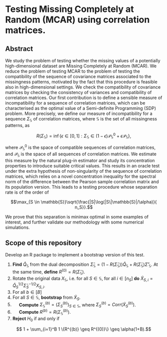 # Testing Missing Completely at Random (MCAR) using correlation matrices. 
 ## Abstract
 We study the problem of testing whether the missing values of a potentially high-dimensional dataset are Missing Completely at Random (MCAR). We reduce the problem of testing MCAR to the problem of testing the compatibility of the sequence of covariance matrices associated to the missingness patterns, motivated by the fact that this procedure is feasible also in high-dimensional settings. We check the compatibility of covariance matrices by checking the consistency of variances and compatibility of correlation matrices. Our first contribution is to define a sensible measure of incompatibility for a sequence of correlation matrices, which can be characterised as the optimal value of a Semi-definite Programming (SDP) problem. More precisely, we define our measure of incompatibility for a sequence $\Sigma_{\mathbb{S}}$ of correlation matrices, where $\mathbb{S}$ is the set of all missingness patterns, as 
```math
     R(\Sigma_{\mathbb{S}})  = \inf \{ \epsilon \in [0,1] : \Sigma_\mathbb{S} \in (1-\epsilon) \mathcal{P}_\mathbb{S}^0 + \epsilon \mathcal{P}_\mathbb{S} \},
```
where $`\mathcal{P}_\mathbb{S}^0`$ is the space of compatible sequences of correlation matrices, and $`\mathcal{P}_\mathbb{S}`$ is the space of all sequences of correlation matrices. We estimate this measure by the natural plug-in estimator and study its concentration properties to introduce suitable critical values. This results in an oracle test under the extra hypothesis of non-singularity of the sequence of correlation matrices, which relies on a novel concentration inequality for the spectral norm of the difference between the Pearson sample correlation matrix and its population version. This leads to a testing procedure whose separation rate is of the order of 
```math
\max_{S \in \mathbb{S}}\sqrt{\frac{|S|\log(|S\|\mathbb{S}|/\alpha)}{ n_S}}.
```
 We prove that this separation is minimax optimal in some examples of interest, and further validate our methodology with some numerical simulations.

## Scope of this repository
Develop an R package to implement a bootstrap version of this test. 


1. **Find** $`\hat{Q}_\mathbb{S}`$ from the dual decomposition $`\hat{\Sigma}_\mathbb{S} = (1-R(\hat{\Sigma}_\mathbb{S}))\hat{Q}_\mathbb{S} + R(\hat{\Sigma}_\mathbb{S})\hat{\Sigma}'_\mathbb{S}`$. At the same time, **define** $`R^{(0)} = R(\hat{\Sigma}_\mathbb{S})`$.
2. Rotate the original data $`X_\mathbb{S}`$, i.e. for all $`S \in \mathbb{S}`$, for all $`i \in [n_S]`$ **do** $`\tilde{X}_{S,i} = \hat{Q}_S^{1/2}\hat{\Sigma}_S^{-1/2}X_{S,i}`$.
3. For all $`b \in [B]`$
4.  For all $`S \in \mathbb{S}`$, **bootstrap** from $`\tilde{X}_S`$. 
5.  $`\quad`$ **Compute** $`\Sigma_\mathbb{S}^{(b)} = (\Sigma_S^{(b)})_{S \in \mathbb{S}}`$, where $`\Sigma_S^{(b)} = Corr(\tilde{X}_S^{(b)})`$.
6.  $`\quad`$ **Compute** $`R^{(b)} = R(\Sigma_\mathbb{S}^{(b)})`$.
7. **Reject** $`H_0`$ if and only if
```math
    1 + \sum_{i=1}^B 1 \{R^{(b)} \geq R^{(0)}\} \geq \alpha(1+B).
 ```
